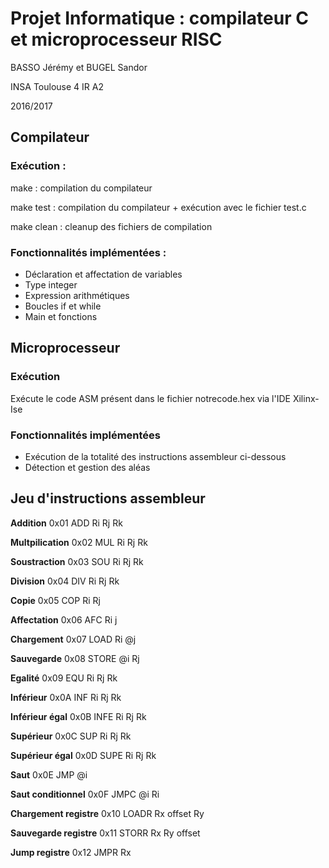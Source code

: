 # Projet Informatique : compilateur C et microprocesseur RISC 

BASSO Jérémy et BUGEL Sandor

INSA Toulouse 4 IR A2

2016/2017


## Compilateur

### Exécution :

make : compilation du compilateur

make test : compilation du compilateur + exécution avec le fichier test.c

make clean : cleanup des fichiers de compilation

### Fonctionnalités implémentées :

* Déclaration et affectation de variables
* Type integer
* Expression arithmétiques
* Boucles if et while
* Main et fonctions


## Microprocesseur

### Exécution
Exécute le code ASM présent dans le fichier notrecode.hex via l'IDE Xilinx-Ise

### Fonctionnalités implémentées
* Exécution de la totalité des instructions assembleur ci-dessous
* Détection et gestion des aléas

## Jeu d'instructions assembleur

**Addition** 0x01 ADD Ri Rj Rk

**Multpilication** 0x02 MUL Ri Rj Rk

**Soustraction** 0x03 SOU Ri Rj Rk

**Division** 0x04 DIV Ri Rj Rk

**Copie** 0x05 COP Ri Rj 

**Affectation** 0x06 AFC Ri j 

**Chargement** 0x07 LOAD Ri @j

**Sauvegarde** 0x08 STORE @i Rj 

**Egalité** 0x09 EQU Ri Rj Rk

**Inférieur** 0x0A INF Ri Rj Rk

**Inférieur égal** 0x0B INFE Ri Rj Rk

**Supérieur** 0x0C SUP Ri Rj Rk

**Supérieur égal** 0x0D SUPE Ri Rj Rk

**Saut** 0x0E JMP @i

**Saut conditionnel** 0x0F JMPC @i Ri


**Chargement registre** 0x10 LOADR Rx offset Ry

**Sauvegarde registre** 0x11 STORR Rx Ry offset

**Jump registre** 0x12 JMPR Rx


